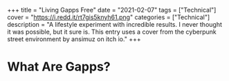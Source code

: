 +++
title = "Living Gapps Free"
date = "2021-02-07"
tags = ["Technical"]
cover = "https://i.redd.it/rt7gis5knyh61.png"
categories = ["Technical"]
description = "A lifestyle experiment with incredible results. I never thought it was possible, but it sure is. This entry uses a cover from the cyberpunk street environment by ansimuz on itch io."
+++

# What Are Gapps?
